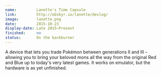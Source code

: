 ```yaml
---
name:         Lanette's Time Capsule
link:         http://obskyr.io/lanette/devlog/
image:        lanette.png
date:         2015-10-23
display-date: Late 2015—Present
finished:     no
status:       On the backburner
---
```

A device that lets you trade Pokémon between generations II and III – allowing you to bring your beloved mons all the way from the original Red and Blue up to today's very latest games. It works on emulator, but the hardware is as yet unfinished.
